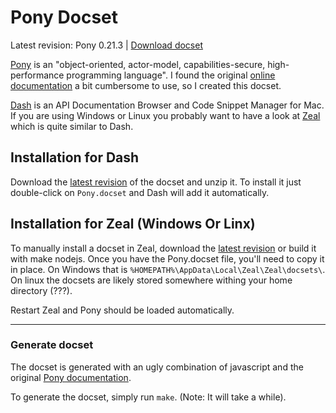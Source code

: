 # Pony Docset

Latest revision: Pony 0.21.3 | [Download docset](https://github.com/ergl/pony-docset/releases/download/0.21.3/Pony.docset.zip)

[Pony](https://www.ponylang.org) is an "object-oriented, actor-model,
capabilities-secure, high-performance programming language". I found the
original [online documentation](https://stdlib.ponylang.org) a bit cumbersome to use,
so I created this docset.

[Dash](https://kapeli.com/dash) is an API Documentation Browser and Code Snippet
Manager for Mac. If you are using Windows or Linux you probably want to have a
look at [Zeal](https://zealdocs.org) which is quite similar to Dash.

## Installation for Dash

Download the [latest revision](https://github.com/ergl/pony-docset/releases) of
the docset and unzip it. To install it just double-click on `Pony.docset` and
Dash will add it automatically.

## Installation for Zeal (Windows Or Linx)

To manually install a docset in Zeal, download the [latest revision](https://github.com/ergl/pony-docset/releases) or build it with make nodejs. Once you have the Pony.docset file, you'll need to copy it in place. On Windows that is `%HOMEPATH%\AppData\Local\Zeal\Zeal\docsets\`. On linux the docsets are likely stored somewhere withing your home directory (???).

Restart Zeal and Pony should be loaded automatically.

---

### Generate docset

The docset is generated with an ugly combination of javascript and the original
[Pony documentation](https://stdlib.ponylang.org).

To generate the docset, simply run `make`. (Note: It will take a while).
